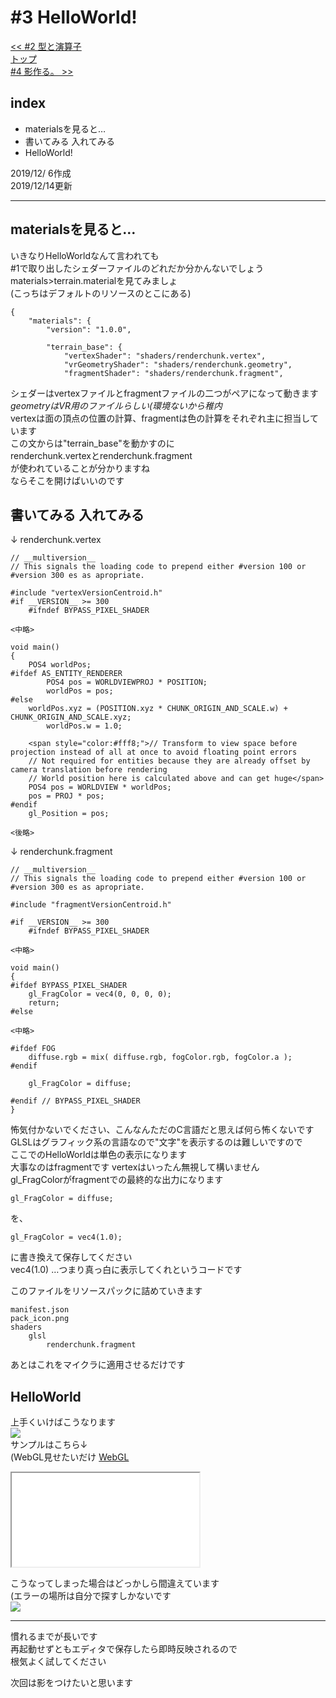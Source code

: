# #3 HelloWorld!
[<< #2 型と演算子](?i=2)  
[トップ](?)  
[#4 影作る。 >>](?i=4)

## index
- materialsを見ると…
- 書いてみる 入れてみる
- HelloWorld!

2019/12/ 6作成  
2019/12/14更新

---
## materialsを見ると…
いきなりHelloWorldなんて言われても  
#1で取り出したシェダーファイルのどれだか分かんないでしょう  
materials>terrain.materialを見てみましょ  
(こっちはデフォルトのリソースのとこにある)
```
{
	"materials": {
		"version": "1.0.0",

		"terrain_base": {
			"vertexShader": "shaders/renderchunk.vertex",
			"vrGeometryShader": "shaders/renderchunk.geometry",
			"fragmentShader": "shaders/renderchunk.fragment",
```
シェダーはvertexファイルとfragmentファイルの二つがペアになって動きます  
*geometryはVR用のファイルらしい(環境ないから稚内*  
vertexは面の頂点の位置の計算、fragmentは色の計算をそれぞれ主に担当しています  
この文からは"terrain_base"を動かすのに  
renderchunk.vertexとrenderchunk.fragment  
が使われていることが分かりますね  
ならそこを開けばいいのです

## 書いてみる 入れてみる
↓ renderchunk.vertex
```
// __multiversion__
// This signals the loading code to prepend either #version 100 or #version 300 es as apropriate.

#include "vertexVersionCentroid.h"
#if __VERSION__ >= 300
	#ifndef BYPASS_PIXEL_SHADER

<中略>

void main()
{
    POS4 worldPos;
#ifdef AS_ENTITY_RENDERER
		POS4 pos = WORLDVIEWPROJ * POSITION;
		worldPos = pos;
#else
    worldPos.xyz = (POSITION.xyz * CHUNK_ORIGIN_AND_SCALE.w) + CHUNK_ORIGIN_AND_SCALE.xyz;
		worldPos.w = 1.0;

    <span style="color:#fff8;">// Transform to view space before projection instead of all at once to avoid floating point errors
    // Not required for entities because they are already offset by camera translation before rendering
    // World position here is calculated above and can get huge</span>
    POS4 pos = WORLDVIEW * worldPos;
    pos = PROJ * pos;
#endif
    gl_Position = pos;

<後略>
```
↓ renderchunk.fragment
```
// __multiversion__
// This signals the loading code to prepend either #version 100 or #version 300 es as apropriate.

#include "fragmentVersionCentroid.h"

#if __VERSION__ >= 300
	#ifndef BYPASS_PIXEL_SHADER

<中略>

void main()
{
#ifdef BYPASS_PIXEL_SHADER
	gl_FragColor = vec4(0, 0, 0, 0);
	return;
#else

<中略>

#ifdef FOG
	diffuse.rgb = mix( diffuse.rgb, fogColor.rgb, fogColor.a );
#endif

	gl_FragColor = diffuse;

#endif // BYPASS_PIXEL_SHADER
}
```
怖気付かないでください、こんなんただのC言語だと思えば何ら怖くないです  
GLSLはグラフィック系の言語なので"文字"を表示するのは難しいですので  
ここでのHelloWorldは単色の表示になります  
大事なのはfragmentです vertexはいったん無視して構いません  
gl_FragColorがfragmentでの最終的な出力になります  
```
gl_FragColor = diffuse;
```
を、  
```
gl_FragColor = vec4(1.0);
```
に書き換えて保存してください  
vec4(1.0) …つまり真っ白に表示してくれというコードです  

このファイルをリソースパックに詰めていきます
```
manifest.json
pack_icon.png
shaders
	glsl
		renderchunk.fragment
```
あとはこれをマイクラに適用させるだけです

## HelloWorld
上手くいけばこうなります  
![](img/3-1.jpg)  
サンプルはこちら↓  
(WebGL見せたいだけ
[WebGL](/others/gl.html?vsh=SywpKcpMKi1JVcjITM8oUChLTTZRCPAP9gzx9Pez5irNy0zLL8pVyE0sMVEI9w_ycQnzdA0PCPL3suYqy89MAUpk5mloVnNxpufEB-QXZ5Zk5ucp2KIqVdBCMrEWAA==&fsh=K8vPTFHITczM09Cs5uJMz4l3K0pMd87PyS9SsFUoS0020TDUtOaqBQA=&fps=60&model=0)
<iframe class="gl" src="/others/gl.html?vsh=SywpKcpMKi1JVcjITM8oUChLTTZRCPAP9gzx9Pez5irNy0zLL8pVyE0sMVEI9w_ycQnzdA0PCPL3suYqy89MAUpk5mloVnNxpufEB-QXZ5Zk5ucp2KIqVdBCMrEWAA==&fsh=K8vPTFHITczM09Cs5uJMz4l3K0pMd87PyS9SsFUoS0020TDUtOaqBQA=&fps=30&model=0&stuff=none">
</iframe>

こうなってしまった場合はどっかしら間違えています  
(エラーの場所は自分で探すしかないです  
![](img/3-2.jpg)  

---
慣れるまでが長いです  
再起動せずともエディタで保存したら即時反映されるので  
根気よく試してください  

次回は影をつけたいと思います  
